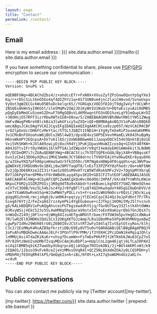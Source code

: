 ```yaml
---
layout: page
title: "Contact"
permalink: /contact/
---
```

## Email

Here is my email address : [{{ site.data.author.email }}](mailto:{{ site.data.author.email }})

If you have something confidential to share, please use [PGP][PGP]/[GPG][GPG] encryption to secure our communication :

	-----BEGIN PGP PUBLIC KEY BLOCK-----
	Version: GnuPG v1

	mQENBFXWg+4BCAChdZbz4/z+ahdccEfr+FxN0X+XVusZyfZPzGnwOQxnYpSgYXe3
	Kq/r+rDScSiLt6eO5Eo4qf4QIZhYz1q+AS73UN0sm4jnc2laiCHAvod/SvnwUxpv
	VyOot3gWZECGckWu05B5xDckelqc65//YGRGqkiVOD3f81OjT9dgZwVyfrOCLWht
	IBSQExAkWn5yI0KG5t/sle5MqMv2OA2JD1KyWVIU1NuQrU+DQtwEsiyuAiCHdMB5
	pQqDyEbMmUCu5zemS2DnuF7bMgGQBvVL4KMXwqntFO3nOD1hzeLqY91mQupLWrDZ
	+38dHsjO57RFF3izrRbwXWTeIEB+D8sw/5/ZABEBAAG0KVBhdWwtRW1tYW51ZWwg
	UmFvdWwgPHNreXBlckBza3lwbGFicy5uZXQ+iQE+BBMBAgAoBQJV1oPuAhsDBQkD
	wmcABgsJCAcDAgYVCAIJCgsEFgIDAQIeAQIXgAAKCRCxa9zzp05T/WzVCACM4CBF
	vrO2lpUxUcrDH6FCvMeYtac/5T5LtJbBZt1tNDiH+1Yg9yTmXeRiP2oxmdaKHMRk
	3v1CMxBnFOXoohxW6jBUlx2W5l4wD3/dpsOE4xzS0P5EVevhMamELVK043huBpNy
	H6nsWkmPY2EQcpuA+bV7v61lA5/jUxWGBB6wm6E1JaoqxDOCVI54U3QnktBj8o1E
	VxiSVK5KWh+kJXlA09zwLyDj8xchR4Yj3PuKjDpasHHuWZIcosOq+GIVUt48fKW+
	A04JGTtvIFrtDyVWUHi1blkPTSAi1dIWpxbtrV8qYI4eAdyEHO1AWe6kit3LNdWO
	BF/DCDeQM7i7cZUAuQENBFXWg+4BCAC5tic7h7DTSQPEnGdA/BpjX4R+VBBqssKf
	GvxIzCb413DO6yXQhui1MhE3mmNc3CYSB8drnclTV9OYEAjXYw9kwEKEr8yqu0X6
	q/a3SkwYKQ7pFh86pimKmaSwUr5fkID50c/5M7NgAsH8Wp4F0cqqUhs+pL3WVPaw
	gQWDkVEJ5RDUdNv9x1BXLj8wJ8M7faqUT8/lnEsT33PZPXY0zFhedr/8o+oNF5NH
	Jv2jQp3D68RXze2ZI31rtaeSzOOSsM9vHTrLW5WTdRokkMFv2V2+7QgVpMYXbrqE
	BVfiOkPgVtmr6PM6vtFOr8WB49Layq45pu1KIO+GDICF2TutEOFlABEBAAGJASUE
	GAECAA8FAlXWg+4CGyAFCQPCZwAACgkQsWvc86dOU/2HPAf/UXc4AfYnWhhLKWim
	NKpuCF6M2yIOZRZPOIsj3R0g9dT8a9xhAbdrYzeKBumcLkghOSY7SWZ/NHe5Qtmo
	xCV7vC3O0B/Vez5L54bJsc4YpJr0fgBFlfiu874QIHkwXqdoY405gGI8wDnDVV/d
	caeTYXaWUbwRvmSSq+WJ2wMW4fyPDLLrvS+FrsxeILW6U9mDcsr0QzLCjN5ckLyq
	gUggKGzhnHLrmcjzHg6jb/aH0K4+pqtyyjYlECmSCqsC014Qz3oJpFdKntTP/TKs
	Sieg676YtjZ/FeZxa8dJrzz4ymPki4YgEGubeue+cZJTkpj1HONitMyJ5lYvcnvh
	g6/KALkBDQRV1oPuAQgAhvcezPUTbgzewddhYSjq/fGv0U7Gwy33Zlstk4htOWWx
	WJRvyWSijVEkC523z5SL4aHM8q5hpUaraV0stx5XltoEnX9aKoyrQbG7GnJQsX7s
	nnWoQsZ149jjDFlnz+djWHg84Izo4EfguWROtF/bae/FXfUW3m5puYmgDJcdNAu4
	7R/lwR2El03NDKUJQdi5Cs32OKgXKTGJzAmp7LRa1Q8oMhe5XPpdK9hMHVgxm8wZ
	LgwPp7IdHv29WVH8trU0iZ6B0I6vJCStstRT2wFyI84lq7IvtEptUtsyRox/klhj
	C3c2/2EsMNyK4RuAZB9pfkrztiDB/69Ey8VT5u0vYQARAQABiQElBBgBAgAPBQJV
	1oPuAhsMBQkDwmcAAAoJELFr3POnTlP9rPMH/if3YEKHC2PczDmN1KeMqiqJQhly
	lnMMUjAsi4TdaZKiKuKr+vhsgfDcamWn+FsTmDxPHkFPIt2KTKm56JWu63CpZ7oS
	XPr82HtzNeU2smUMbTIvquMDvCAmjKuDbPla+mUplCnL2qm46jqtj6LfLaI0PAXI
	oiXq1tBMB5q9iKZfwwUbyXUbqrpceQjiASQge7ROIekON1/2j+BOt4AKMlvW3/k9
	2IQAO1/1Ibzo39vFvkRceZjeVzMMvsOVqR4l+QCZ5NL8kXdmZOAJy8LCQ3PDH+yl
	nMQkM4jfEOVqRR4lkP5/OmQqkIsnk+iBi/0f0t+LxXI7q5oWGMn4Uz2aKLY=
	=c4vR
	-----END PGP PUBLIC KEY BLOCK-----

## Public conversations

You can also contact me publicly via my [Twitter account][my-twitter].

[PGP]: https://en.wikipedia.org/wiki/Pretty_Good_Privacy
[GPG]: https://gnupg.org/
[my-twitter]: https://twitter.com/{{ site.data.author.twitter | prepend: site.baseurl }}
